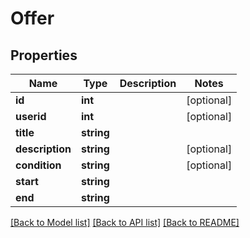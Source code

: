 # Offer

## Properties
Name | Type | Description | Notes
------------ | ------------- | ------------- | -------------
**id** | **int** |  | [optional] 
**userid** | **int** |  | [optional] 
**title** | **string** |  | 
**description** | **string** |  | [optional] 
**condition** | **string** |  | [optional] 
**start** | **string** |  | 
**end** | **string** |  | 

[[Back to Model list]](../README.md#documentation-for-models) [[Back to API list]](../README.md#documentation-for-api-endpoints) [[Back to README]](../README.md)


